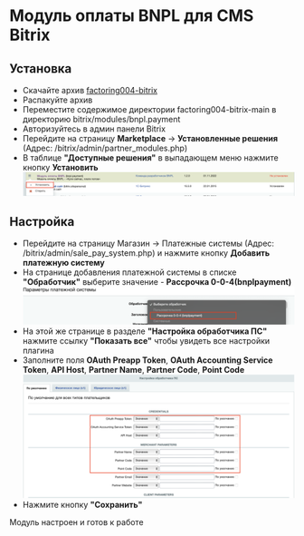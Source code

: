 # Модуль оплаты BNPL для CMS Bitrix

## Установка

* Скачайте архив [factoring004-bitrix](https://github.com/bnpl-kz/factoring004-bitrix/archive/refs/heads/main.zip)
* Распакуйте архив
* Переместите содержимое директории factoring004-bitrix-main в директорию bitrix/modules/bnpl.payment
* Авторизуйтесь в админ панели Bitrix
* Перейдите на страницу **Marketplace** -> **Установленные решения** (Адрес: /bitrix/admin/partner_modules.php)
* В таблице **"Доступные решения"** в выпадающем меню нажмите кнопку **Установить**
![Модуль в списке доступных решений](docs/screen1.png)

## Настройка
* Перейдите на страницу Магазин -> Платежные системы (Адрес: /bitrix/admin/sale_pay_system.php) и нажмите кнопку **Добавить платежную систему**
* На странице добавления платежной системы в списке **"Обработчик"** выберите значение - **Рассрочка 0-0-4(bnplpayment)**
![Обработчик в списке обработчиков платежных систем](docs/screen2.png)
* На этой же странице в разделе **"Настройка обработчика ПС"** нажмите ссылку **"Показать все"** чтобы увидеть все настройки плагина
* Заполните поля **OAuth Preapp Token**, **OAuth Accounting Service Token**, **API Host**, **Partner Name**, **Partner Code**, **Point Code**
![Пример настроек плагина](docs/screen3.png)
* Нажмите кнопку **"Сохранить"**

Модуль настроен и готов к работе